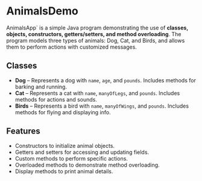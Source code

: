 # AnimalsDemo
AnimalsApp` is a simple Java program demonstrating the use of **classes, objects, constructors, getters/setters, and method overloading**. The program models three types of animals: Dog, Cat, and Birds, and allows them to perform actions with customized messages.

## Classes
- **Dog** – Represents a dog with `name`, `age`, and `pounds`. Includes methods for barking and running.
- **Cat** – Represents a cat with `name`, `manyOfLegs`, and `pounds`. Includes methods for actions and sounds.
- **Birds** – Represents a bird with `name`, `manyOfWings`, and `pounds`. Includes methods for flying and displaying info.

## Features
- Constructors to initialize animal objects.
- Getters and setters for accessing and updating fields.
- Custom methods to perform specific actions.
- Overloaded methods to demonstrate method overloading.
- Display methods to print animal details.
